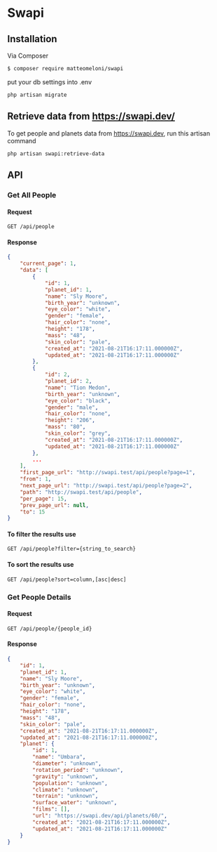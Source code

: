 # Swapi


## Installation

Via Composer

``` bash
$ composer require matteomeloni/swapi
```

put your db settings into .env

`php artisan migrate`


## Retrieve data from https://swapi.dev/

To get people and planets data from https://swapi.dev, run this artisan command

`php artisan swapi:retrieve-data`



## API

### Get All People


#### Request

`GET /api/people`

#### Response

```json
{
    "current_page": 1,
    "data": [
        {
            "id": 1,
            "planet_id": 1,
            "name": "Sly Moore",
            "birth_year": "unknown",
            "eye_color": "white",
            "gender": "female",
            "hair_color": "none",
            "height": "178",
            "mass": "48",
            "skin_color": "pale",
            "created_at": "2021-08-21T16:17:11.000000Z",
            "updated_at": "2021-08-21T16:17:11.000000Z"
        },
        {
            "id": 2,
            "planet_id": 2,
            "name": "Tion Medon",
            "birth_year": "unknown",
            "eye_color": "black",
            "gender": "male",
            "hair_color": "none",
            "height": "206",
            "mass": "80",
            "skin_color": "grey",
            "created_at": "2021-08-21T16:17:11.000000Z",
            "updated_at": "2021-08-21T16:17:11.000000Z"
        },
        ...
    ],
    "first_page_url": "http://swapi.test/api/people?page=1",
    "from": 1,
    "next_page_url": "http://swapi.test/api/people?page=2",
    "path": "http://swapi.test/api/people",
    "per_page": 15,
    "prev_page_url": null,
    "to": 15
}
````


#### To filter the results use

`GET /api/people?filter={string_to_search}`


#### To sort the results use

`GET /api/people?sort=column,[asc|desc]`


### Get People Details


#### Request

`GET /api/people/{people_id}`

#### Response

```json
{
    "id": 1,
    "planet_id": 1,
    "name": "Sly Moore",
    "birth_year": "unknown",
    "eye_color": "white",
    "gender": "female",
    "hair_color": "none",
    "height": "178",
    "mass": "48",
    "skin_color": "pale",
    "created_at": "2021-08-21T16:17:11.000000Z",
    "updated_at": "2021-08-21T16:17:11.000000Z",
    "planet": {
        "id": 1,
        "name": "Umbara",
        "diameter": "unknown",
        "rotation_period": "unknown",
        "gravity": "unknown",
        "population": "unknown",
        "climate": "unknown",
        "terrain": "unknown",
        "surface_water": "unknown",
        "films": [],
        "url": "https://swapi.dev/api/planets/60/",
        "created_at": "2021-08-21T16:17:11.000000Z",
        "updated_at": "2021-08-21T16:17:11.000000Z"
    }
}
````

